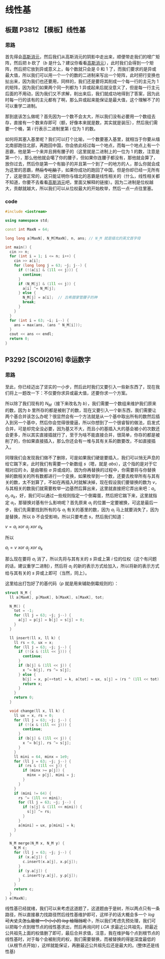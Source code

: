 # 线性基
## 板题 P3812 【模板】线性基
### 思路
首先得会[高斯消元](https://www.cnblogs.com/ybtarr/p/18005407)，然后我们从高斯消元的阴影中走出来，顺便带走我们的增广矩阵，然后把 $b$ 砍了（$b$ 是什么？建议你看看[高斯消元](https://www.cnblogs.com/ybtarr/p/18005407)），此时我们会得到一个矩阵，然后把它放到异或意义上，每个数就只会是 $0$ 和 $1$ 了，而我们要求的是异或最大值，所以我们可以用一个一个的数的二进制来写出一个矩阵，此时把行变换也扯出来，因为我们也还要用，同样的，我们还是要将其削成一个每一行的主元为 $1$ 的矩阵，因为我们如果两个同一列都为 $1$ 异或起来后就没意义了，但是每一行主元后面的不用动，因为我们又不求解，削出来后，我们就成功地得到了答案，因为此时每一行的该有的主元都有了啊，那么异或起来能保证是最大值，这个理解不了的可以重学二进制。

那到底该怎么做呢？首先因为一个数不会太大，所以我们没有必要用一个数组去存，直接有一个数来存即可（额，好像本来就是数，其实就是装压），然后我们需要一个桶，第 $i$ 行表示二进制里第 $i$ 位为 $1$ 的数。

如何将其塞入基里呢？我们可以打个比喻，一个数要塞入基里，就相当于你要从缅北南部跑往北部，再跑回中国，你会依此经过每一个地点，而每一个地点上有一个恶霸，他是第一个来并且拥有腰子的（这里就是二进制上的一位为 $1$ 的数，注意是第一个），那么他他就会噶了你的腰子，但如果你连腰子都没有，那他就会算了，放你过去，然后你是第一个有脑子的并且第一个到了一的地方的人，那么你就会成为这里的恶霸，~~然后专吃脑子~~，如果你成功的跑回了中国，但是你却已经一无所有了，这是很正常的，这只能证明你与缅北的恶霸是线性相关的（什么，线性相关都不知道，你要不去看看[高斯消元](https://www.cnblogs.com/ybtarr/p/18005407)吧，里面又解释的链接）。因为二进制是位权越大，贡献就越大，所以我们可以从位权最大的开始枚举，然后一点一点往里塞。

### code
```cpp
#include <iostream>

using namespace std;

const int MaxN = 64;

long long a[MaxN], N_M[MaxN], n, ans; // N_M 就是缅北的英文首字母

int main() {
  cin >> n;
  for (int i = 1; i <= n; i++) {
    cin >> a[i];
    for (long long j = 63; ~j; j--) {
      if (!(a[i] & (1ll << j))) {
        continue;
      }
      if (N_M[j] & (1ll << j)) {
        a[i] ^= N_M[j];
      } else {
        N_M[j] = a[i];  // 古希腊掌管腰子的神
        break;
      }
    }
  }
  for (int i = 63; ~i; i--) {
    ans = max(ans, (ans ^ N_M[i]));
  }
  cout << ans << endl;
  return 0;
}
```
## P3292 [SCOI2016] 幸运数字
### 思路
至此，你已经迈出了坚实的一小步，然后此时我们又要引入一些新东西了，现在我们将上一题改一下：不仅要你求异或最大值，还要你求一个方案。

所以除了我们现有的 $N_M$（接下来改名为 $b$），我们需要一个数组来维护我们原来的数，因为 $b$ 里所存的都是被削了的数，现在又要引入一个新东西，我们需要让两个基合并该怎么办呢？很显然会有一个方法就是从一个基中取出所有的数然后插入到另一个基中，然后你会觉得很傻逼，所以你想到了一个很睿智的做法，启发式合并，可是却完全没必要，因为基又不大，而且小的基插入大的基会被小的次数还会更多，所以其实直接插就行了，至于为啥不能直接合并，很简单，你存的都是被削了的，你如果直接插入，那么你还会有一堆与其有关系的数要改，不如直接插入。

同理我们会发现我们做不了删除，可是如果我们硬是要插入，我们可以悄无声息的给它踹下来，此时我们有需要一个新数组 $s$（嗯，就是 $abs$），这个指的是对于它相对应的 $b$，是由哪些 $a$ 异或成的，因为你再替换的过程中，你需要将与你替换掉的数相关的所有数都进行一个变换，如果枚举到一个数，还要去枚举所有与其有关的数，太不划算了，不如在再插入时就解决掉，现在假设我们要替换的数为 $v$，与其相关的数我们就需要枚举一边基然后算出来，这里就直接把它弄出来吧：$a_i,a_j,a_k$，好，我们可以通过一些规则指定一个倒霉蛋，然后把它踹下来，这里就指定 $a_i$，那替换对基有什么影响呢？首先原来 $a_i$ 的位置一定要被换，可这是最后一步，我们先需要找到所有的与 $a_i$ 有关的基里的数，因为 $a_i$ 马上就要消失了，因为是替换，所以 $b$ 不会受影响，所以只要考虑 $s$，然后我们知道：

$v = a_i \ xor \  a_j  \ xor  \ a_k$

所以

$a_i = v \ xor  \ a_j  \ xor  \ a_k$

那么现在要将 $a_i$ 消了，所以先将与其有关的 $s$ 异或上第 $i$ 位的位权（这个有问题的话，建议重学二进制），然后将 $a_i$ 的新的表示方式给加入，所以将新的表示方式给与其有关的 $s$ 异或上即可（当然，同上）。

这里给出打包好了的基代码（$p$ 就是用来辅助倒霉规则的）：

```cpp
struct N_M {
  ll a[MaxK], p[MaxK], b[MaxK], s[MaxK], tot;

  N_M() {
    tot = -1;
    for (ll j = 63; ~j; j--) {
      a[j] = p[j] = b[j] = s[j] = 0;
    }
  }

  ll insert(ll x, ll k) {
    ll rs = 0, ux = x;
    for (ll j = 63; ~j; j--) {
      if (!(x & (1ll << j))) {
        continue;
      }
      if (b[j] & (1ll << j)) {
        x ^= b[j], rs ^= s[j];
      } else {
        b[j] = x, p[++tot] = k, a[tot] = ux, s[j] = (rs ^ (1ll << tot));
        return x;
      }
    }
    return 0;
  }

  void change(ll x, ll k) {
    ll ux = x, rs = 0;
    for (ll j = 63; ~j; j--) {
      if (!(x & (1ll << j))) {
        continue;
      }
      if (b[j] & (1ll << j)) {
        x ^= b[j], rs ^= s[j];
      }
    }
    ll mini = 64, minx = 1e9;
    for (ll j = 63; ~j; j--) {
      if (rs & (1ll << j)) {
        if (minx >= p[j]) {
          minx = p[j], mini = j;
        }
      }
    }
    if (mini != 64) {
      rs ^= (1ll << mini);
      for (ll j = 63; ~j; j--) {
        if (s[j] & (1ll << mini)) {
          s[j] ^= rs;
        }
      }
      a[mini] = ux, p[mini] = k;
    }
  }

  N_M merge(N_M x, N_M y) {
    N_M c;
    for (ll j = 63; ~j; j--) {
      if (x.a[j]) {
        c.insert(x.a[j], x.p[j]);
      }
      if (y.a[j]) {
        c.insert(y.a[j], y.p[j]);
      }
    }
    return c;
  }
} e[MaxN];
```

线性基已经就绪，我们可以来考虑这道题了，这道题由于是树，所以两点只有一条路径，所以直接暴力找路径然后线性基维护即可，这样子的话大概会多一个 $log$ ~~可大丈夫怎么能被一个小小的 $log$ 给阻挡呢？~~，所以我们考虑先预处理，我们可以把每个点到根节点的线性基求出，然后再询问时 $LCA$ 求最近公共祖先，把最近公共祖先上面的权值删了即可，最后合并求值，注意，我在维护每个点到根节点的线性基时，对于每个会被削完的权，我们需要替换，而被替换的得是深度最低的（从根节点开始），这样就能保证，再删最近公共祖先后还是最大的。(整体还是线性基)

